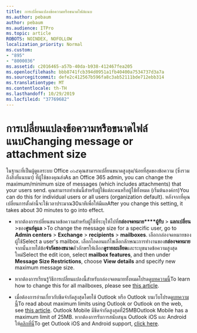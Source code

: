 ```yaml
---
title: การเปลี่ยนแปลงข้อความหรือขนาดไฟล์แนบ
ms.author: pebaum
author: pebaum
ms.audience: ITPro
ms.topic: article
ROBOTS: NOINDEX, NOFOLLOW
localization_priority: Normal
ms.custom:
- "895"
- "8000036"
ms.assetid: c2016465-a57b-40da-b938-412467fea205
ms.openlocfilehash: bbb8741fcb394d0951a1fb40400a7534737d3a7a
ms.sourcegitcommit: defe2c412567b596fa8c3ab52111bde712ebb314
ms.translationtype: MT
ms.contentlocale: th-TH
ms.lasthandoff: 10/29/2019
ms.locfileid: "37769682"
---
```

# <a name="changing-message-or-attachment-size"></a><span data-ttu-id="b12d6-102">การเปลี่ยนแปลงข้อความหรือขนาดไฟล์แนบ</span><span class="sxs-lookup"><span data-stu-id="b12d6-102">Changing message or attachment size</span></span>

<span data-ttu-id="b12d6-103">ในฐานะที่เป็นผู้ดูแลระบบ Office ๓๖๕คุณสามารถเปลี่ยนขนาดสูงสุด/น้อยที่สุดของข้อความ (ซึ่งรวมถึงสิ่งที่แนบมา) ที่ผู้ใช้ของคุณส่ง</span><span class="sxs-lookup"><span data-stu-id="b12d6-103">As an Office 365 admin, you can change the maximum/minimum size of messages (which includes attachments) that your users send.</span></span> <span data-ttu-id="b12d6-104">คุณสามารถทำเช่นนี้สำหรับผู้ใช้แต่ละคนหรือผู้ใช้ทั้งหมด (เริ่มต้นองค์กร)</span><span class="sxs-lookup"><span data-stu-id="b12d6-104">You can do this for individual users or all users (organization default).</span></span> <span data-ttu-id="b12d6-105">หลังจากที่คุณเปลี่ยนการตั้งค่านี้จะใช้เวลาประมาณ30นาทีเพื่อให้มีผล</span><span class="sxs-lookup"><span data-stu-id="b12d6-105">After you change this setting, it takes about 30 minutes to go into effect.</span></span>
  
- <span data-ttu-id="b12d6-106">หากต้องการเปลี่ยนขนาดข้อความสำหรับผู้ใช้ที่ระบุให้ไปที่**กล่องจดหมาย\*\*\*\*ผู้รับ** \> **แลกเปลี่ยน** \>ของ**ศูนย์ดูแล** \></span><span class="sxs-lookup"><span data-stu-id="b12d6-106">To change the message size for a specific user, go to **Admin centers** \> **Exchange** \> **recipients** \> **mailboxes**.</span></span> <span data-ttu-id="b12d6-107">เลือกกล่องจดหมายของผู้ใช้</span><span class="sxs-lookup"><span data-stu-id="b12d6-107">Select a user's mailbox.</span></span> <span data-ttu-id="b12d6-108">เลือกไอคอนแก้ไขเลือกลักษณะการทำงานของ**กล่องจดหมาย**จากนั้นภายใต้ข้อ**จำกัดของขนาด**ตัวอักษรให้เลือก**ดูรายละเอียด**และระบุขนาดข้อความสูงสุดใหม่</span><span class="sxs-lookup"><span data-stu-id="b12d6-108">Select the edit icon, select **mailbox features**, and then under **Message Size Restrictions**, choose **View details** and specify new maximum message size.</span></span>

- <span data-ttu-id="b12d6-109">หากต้องการเรียนรู้วิธีการเปลี่ยนแปลงนี้สำหรับกล่องจดหมายทั้งหมดโปรดดู[บทความนี้](https://www.microsoft.com/microsoft-365/blog/2015/04/15/office-365-now-supports-larger-email-messages-up-to-150-mb/)</span><span class="sxs-lookup"><span data-stu-id="b12d6-109">To learn how to change this for all mailboxes, please see [this article](https://www.microsoft.com/microsoft-365/blog/2015/04/15/office-365-now-supports-larger-email-messages-up-to-150-mb/).</span></span>

- <span data-ttu-id="b12d6-110">เมื่อต้องการอ่านเกี่ยวกับขีดจำกัดสูงสุดโดยใช้ Outlook หรือ Outlook บนเว็บโปรดดู[บทความนี้](https://technet.microsoft.com/library/exchange-online-limits.aspx#MessageLimits)</span><span class="sxs-lookup"><span data-stu-id="b12d6-110">To read about maximum limits using Outlook or Outlook on the web, see [this article](https://technet.microsoft.com/library/exchange-online-limits.aspx#MessageLimits).</span></span> <span data-ttu-id="b12d6-111">Outlook Mobile มีขีดจำกัดสูงสุดที่25MB</span><span class="sxs-lookup"><span data-stu-id="b12d6-111">Outlook Mobile has a maximum limit of 25MB.</span></span> <span data-ttu-id="b12d6-112">หากต้องการรับการสนับสนุน Outlook iOS และ Android ให้[คลิกที่นี่](https://support.office.com/article/Get-in-app-help-for-Outlook-for-iOS-and-Android-218a22d1-9fa5-4889-b689-de1c63493243)</span><span class="sxs-lookup"><span data-stu-id="b12d6-112">To get Outlook iOS and Android support, [click here](https://support.office.com/article/Get-in-app-help-for-Outlook-for-iOS-and-Android-218a22d1-9fa5-4889-b689-de1c63493243).</span></span>

